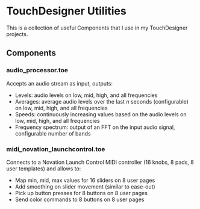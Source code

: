 # TouchDesigner Utilities

This is a collection of useful Components that I use in my TouchDesigner projects. 

## Components

### audio_processor.toe

Accepts an audio stream as input, outputs:

- Levels: audio levels on low, mid, high, and all frequencies
- Averages: average audio levels over the last _n_ seconds (configurable) on low, mid, high, and all frequencies
- Speeds: continuously increasing values based on the audio levels on low, mid, high, and all frequencies
- Frequency spectrum: output of an FFT on the input audio signal, configurable number of bands

### midi_novation_launchcontrol.toe

Connects to a Novation Launch Control MIDI controller (16 knobs, 8 pads, 8 user templates) and allows to:

- Map min, mid, max values for 16 sliders on 8 user pages
- Add smoothing on slider movement (similar to ease-out)
- Pick up button presses for 8 buttons on 8 user pages
- Send color commands to 8 buttons on 8 user pages
